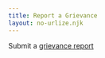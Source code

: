 ```yaml
---
title: Report a Grievance
layout: no-urlize.njk
---
```


Submit a [grievance report]( "https://docs.google.com/forms/d/1JCl5ssuQGJhmJY8Vcg3F68ka8ECZikkZeFBXmQke62E/edit" )
